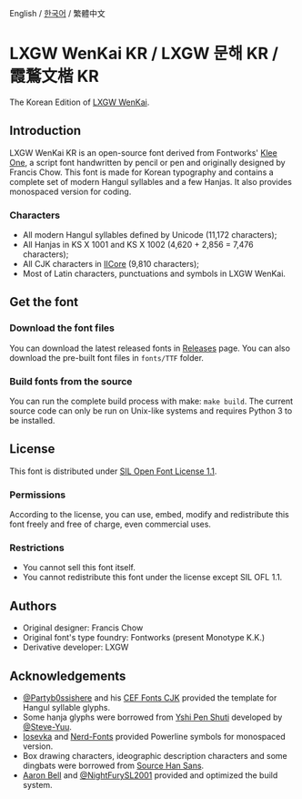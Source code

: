 English / [한국어](./README-KR.md) / 繁體中文 
# LXGW WenKai KR / LXGW 문해 KR / 霞鶩文楷 KR
The Korean Edition of [LXGW WenKai](https://github.com/lxgw/LxgwWenKai).
## Introduction
LXGW WenKai KR is an open-source font derived from Fontworks' [Klee One](https://github.com/fontworks-fonts/Klee), a script font handwritten by pencil or pen and originally designed by Francis Chow. This font is made for Korean typography and contains a complete set of modern Hangul syllables and a few Hanjas. It also provides monospaced version for coding.
### Characters
- All modern Hangul syllables defined by Unicode (11,172 characters);
- All Hanjas in KS X 1001 and KS X 1002 (4,620 + 2,856 = 7,476 characters);
- All CJK characters in [IICore](https://github.com/NightFurySL2001/CJK-character-count/blob/master/iicore-han.txt) (9,810 characters);
- Most of Latin characters, punctuations and symbols in LXGW WenKai.
## Get the font
### Download the font files
You can download the latest released fonts in [Releases](https://github.com/lxgw/LxgwWenKaiKR/releases) page. You can also download the pre-built font files in `fonts/TTF` folder.
### Build fonts from the source
You can run the complete build process with make: `make build`. The current source code can only be run on Unix-like systems and requires Python 3 to be installed.
## License
This font is distributed under [SIL Open Font License 1.1](https://openfontlicense.org).
### Permissions
According to the license, you can use, embed, modify and redistribute this font freely and free of charge, even commercial uses.
### Restrictions 
- You cannot sell this font itself.
- You cannot redistribute this font under the license except SIL OFL 1.1.
## Authors
- Original designer: Francis Chow
- Original font's type foundry: Fontworks (present Monotype K.K.)
- Derivative developer: LXGW 
## Acknowledgements
- [@Partyb0ssishere](https://github.com/Partyb0ssishere) and his [CEF Fonts CJK](https://github.com/Partyb0ssishere/cef-fonts-cjk) provided the template for Hangul syllable glyphs.
- Some hanja glyphs were borrowed from [Yshi Pen Shuti](https://github.com/Steve-Yuu/YshiPen-Shuti) developed by [@Steve-Yuu](https://github.com/Steve-Yuu).
- [Iosevka](https://github.com/be5invis/Iosevka) and [Nerd-Fonts](https://github.com/ryanoasis/nerd-fonts) provided Powerline symbols for monospaced version.
- Box drawing characters, ideographic description characters and some dingbats were borrowed from [Source Han Sans](https://github.com/adobe-fonts/source-han-sans).
- [Aaron Bell](https://github.com/aaronbell) and [@NightFurySL2001](https://github.com/NightFurySL2001) provided and optimized the build system.
